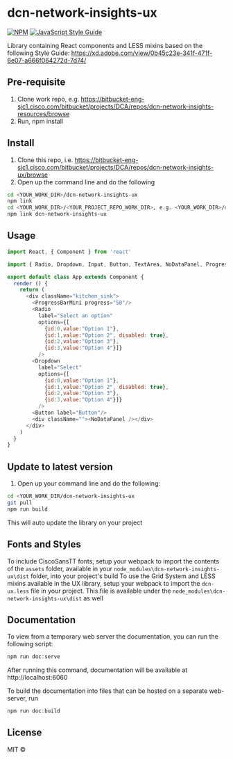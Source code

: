 # dcn-network-insights-ux

> 

[![NPM](https://img.shields.io/npm/v/dcn-ux-resources.svg)](https://www.npmjs.com/package/dcn-ux-resources) [![JavaScript Style Guide](https://img.shields.io/badge/code_style-standard-brightgreen.svg)](https://standardjs.com)

Library containing React components and LESS mixins based on the following Style Guide: https://xd.adobe.com/view/0b45c23e-341f-471f-6e07-a666f064272d-7d74/

## Pre-requisite
1. Clone work repo, e.g. https://bitbucket-eng-sjc1.cisco.com/bitbucket/projects/DCA/repos/dcn-network-insights-resources/browse
2. Run, npm install

## Install
1. Clone this repo, i.e. https://bitbucket-eng-sjc1.cisco.com/bitbucket/projects/DCA/repos/dcn-network-insights-ux/browse
2. Open up the command line and do the following
```bash
cd <YOUR_WORK_DIR>/dcn-network-insights-ux
npm link
cd <YOUR_WORK_DIR>/<YOUR_PROJECT_REPO_WORK_DIR>, e.g. <YOUR_WORK_DIR>/dcn-network-insights-resources/ui
npm link dcn-network-insights-ux
```

## Usage
```js
import React, { Component } from 'react'

import { Radio, Dropdown, Input, Button, TextArea, NoDataPanel, ProgressBar, ProgressBarMini } from 'dcn-network-insights-ux'

export default class App extends Component {
  render () {
    return (
      <div className="kitchen_sink">
        <ProgressBarMini progress="50"/>
        <Radio 
          label="Select an option"
          options={[
            {id:0,value:"Option 1"},
            {id:1,value:"Option 2", disabled: true},
            {id:2,value:"Option 3"},
            {id:3,value:"Option 4"}]}
          />
        <Dropdown 
          label="Select" 
          options={[
            {id:0,value:"Option 1"},
            {id:1,value:"Option 2", disabled: true},
            {id:2,value:"Option 3"},
            {id:3,value:"Option 4"}]}
          />
        <Button label="Button"/>
        <div className=""><NoDataPanel /></div>
      </div>
    )
  }
}
```

## Update to latest version
1. Open up your command line and do the following:
```bash
cd <YOUR_WORK_DIR/dcn-network-insights-ux
git pull
npm run build
```
This will auto update the library on your project

## Fonts and Styles
To include CiscoSansTT fonts, setup your webpack to import the contents of the `assets` folder, available in your `node_modules\dcn-network-insights-ux\dist` folder, into your project's build
To use the Grid System and LESS mixins available in the UX library, setup your webpack to import the `dcn-ux.less` file in your project. This file is available under the `node_modules\dcn-network-insights-ux\dist` as well

## Documentation
To view from a temporary web server the documentation, you can run the following script:
```js
npm run doc:serve
```
After running this command, documentation will be available at http://localhost:6060

To build the documentation into files that can be hosted on a separate web-server, run
```js
npm run doc:build
```

## License

MIT © [](https://github.com/)
